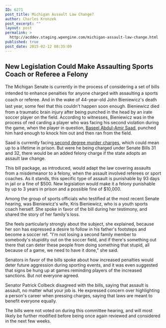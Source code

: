 ```yaml
---
ID: 6271
post_title: Michigan Assault Law Change?
author: Charles Kronzek
post_excerpt: ""
layout: post
permalink: >
  http://acddev.staging.wpengine.com/michigan-assault-law-change.html
published: true
post_date: 2015-02-12 08:35:09
---
```

<h2>New Legislation Could Make Assaulting Sports Coach or Referee a Felony</h2>
<span style="line-height: 1.5;">The Michigan Senate is currently in the process of considering a set of bills intended to enhance penalties for anyone charged with assaulting a sports coach or referee. And in the wake of 44-year-old John Bieniewicz's death last year, some feel that this couldn't happen soon enough.</span>

<!--more-->Bieniewicz died from a traumatic brain injury after being punched in the head by an irate soccer player on the field. According to witnesses, Bieniewicz was in the process of red carding a player who was facing his second violation during the game, when the player in question, <a title="Livonia Soccer Ref Death" href="http://acddev.staging.wpengine.com/livonia-soccer-ref-death.html" target="_blank">Baseel Abdul-Amir Saad</a>, punched him hard enough to knock him out and then ran from the field.

Saad is currently facing<a title="Michigan 1st and 2nd Degree Murder Attorneys" href="http://acddev.staging.wpengine.com/homicide" target="_blank"> second degree murder charges</a>, which could mean up to a lifetime in prison. But were he being charged under Senate Bills 31 and 32, there would be an added felony charge if the state adopts an assault law change.

This bill package, as introduced, would adapt the law covering assaults from a misdemeanor to a felony, when the assault involved referees or sport coaches. As it stands, this specific type of assault is punishable by 93 days in jail or a fine of $500. New legislation would make it a felony punishable by up to 3 years in prison and a possible fine of $10,000.

Among the group of sports officials who testified at the most recent Senate hearing, was Bieniewicz's wife, Kris Bieniewicz, who is a youth sports coach herself. She spoke in favor of the bill during her testimony, and shared the story of her family's loss.

She feels particularly strongly about the subject, she explained, because her son has expressed a desire to follow in his father's footsteps and become a soccer ref. "I'm not losing a second family member to somebody's stupidity out on the soccer field, and if there's something out there that can deter these people from doing something that stupid, all because of a game, we need to have it done," she said.

Senators in favor of the bills spoke about how increased penalties would deter future aggression during sporting events, and it was even suggested that signs be hung up at games reminding players of the increased sanctions. But not everyone agreed.

Senator Patrick Colbeck disagreed with the bills, saying that assault is assault, no matter what your job is. He expressed concern over highlighting a person's career when pressing charges, saying that laws are meant to benefit everyone equally.

The bills were not voted on during this committee hearing, and will most likely be further modified before being once again reviewed and considered in the next few weeks.